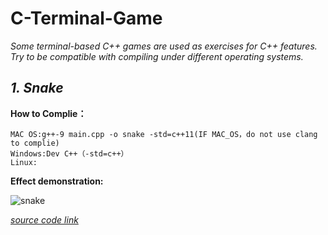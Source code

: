 # C-Terminal-Game

*Some terminal-based C++ games are used as exercises for C++ features. Try to be compatible with compiling under different operating systems.*

##  *1. Snake*

**How to Complie：**

```shell
MAC OS:g++-9 main.cpp -o snake -std=c++11(IF MAC_OS，do not use clang to complie)
Windows:Dev C++（-std=c++）
Linux:
```

**Effect demonstration:**

![snake](https://media.giphy.com/media/j5LIzYw6ZeAvKkEGnw/giphy.gif) 

[*source code link*](https://github.com/migraine-sudo/C-Terminal-Game/tree/master/C%2B%2B%20Snake)

